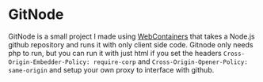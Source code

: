 # GitNode
GitNode is a small project I made using [WebContainers](https://webcontainers.io/) that takes a Node.js github repository and runs it with only client side code.
Gitnode only needs php to run, but you can run it with just html if you set the headers `Cross-Origin-Embedder-Policy: require-corp` and `Cross-Origin-Opener-Policy: same-origin` and setup your own proxy to interface with github.
